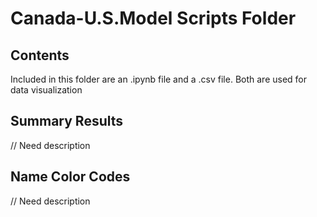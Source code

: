 # Canada-U.S.Model Scripts Folder

## Contents
Included in this folder are an .ipynb file and a .csv file. Both are used for data visualization

## Summary Results
// Need description

## Name Color Codes
// Need description